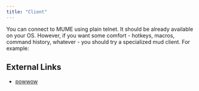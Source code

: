 ```yaml
---
title: "Client"
---
```


You can connect to MUME using plain telnet. It should be already
available on your OS. However, if you want some comfort - hotkeys,
macros, command history, whatever - you should try a specialized mud
client. For example:

## External Links

- [powwow](http://www.hoopajoo.net/projects/powwow.html)
